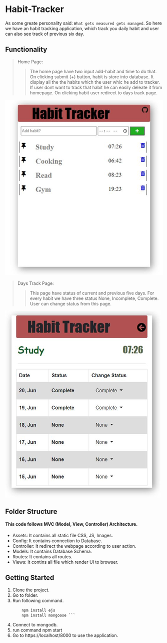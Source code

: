# Habit-Tracker
As some greate personality said: `What gets measured gets managed`. So here we have an habit tracking application, which track you daily habit and user can also see track of previous six day.

## Functionality
> Home Page:
>> The home page have two input add-habit and time to do that. 
>> On clicking submit (+) button, habit is store into database.
>> It display all the the habits which the user whic he add to tracker. 
>> If user dont want to track that habit he can easily deleate it from homepage.
>> On clicking habit user redirect to days track page.

![Homepage](/assets/images/homepage.JPG)

> Days Track Page:
>> This page have status of current and previous five days.
>> For every habit we have three status None, Incomplete, Complete.
>> User can change status from this page. 

![DaysTrack](/assets/images/details.JPG)


## Folder Structure
 #### This code follows MVC (Model, View, Controller) Architecture.
- Assets: It contains all static file CSS, JS, Images.
- Config: It contains connection to Database.
- Controller: It redirect the webpage according to user action.
- Models: It contains Database Schema.
- Routes: It contains all routes.
- Views: It contins all file which render UI to browser.

## Getting Started
1. Clone the project.
2. Go to folder.
3. Run following command.
   ``` npm install express
       npm install ejs
       npm install mongoose ```
4. Connect to mongodb.
5. run command npm start
6. Go to https://localhost/8000 to use the application.



